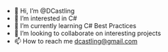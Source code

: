 - 👋 Hi, I’m @DCastling
- 👀 I’m interested in C#
- 🌱 I’m currently learning C# Best Practices
- 💞️ I’m looking to collaborate on interesting projects
- 📫 How to reach me dcastling@gmail.com

<!---
DCastling/DCastling is a ✨ special ✨ repository because its `README.md` (this file) appears on your GitHub profile.
You can click the Preview link to take a look at your changes.
--->
